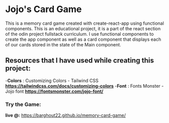 # Jojo's Card Game

This is a memory card game created with create-react-app using functional components.
This is an educational project, it is a part of the react section of the odin project fullstack curriculum.
I use functional components to create the app component as well as a card component that displays each of our cards stored in the state of
the Main component.

## Resources that I have used while creating this project:

-**Colors** : Customizing Colors - Tailwind CSS **https://tailwindcss.com/docs/customizing-colors** -**Font** : Fonts Monster - Jojo font **https://fontsmonster.com/jojo-font/**

### Try the Game:

**live @:** https://barghout22.github.io/memory-card-game/
